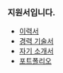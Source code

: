 ### 지원서입니다.

* [이력서](2016-07-12-Resume.md)
* [경력 기술서](2016-07-21-Experience-Statement.md)
* [자기 소개서](2016-07-21-Biographical.md)
* [포트폴리오](2016-07-21-Portfolio.md)
